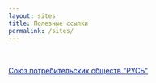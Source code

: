 ```yaml
---
layout: sites
title: Полезные ссылки
permalink: /sites/
---
```

<br><br>
 <a  href="https://xn----mtbukben7em.xn--p1ai/" target="blank" style="color: #031da3">Союз потребительских обществ "РУСЬ"</a>